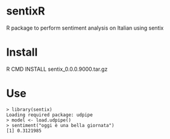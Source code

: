 # sentixR
R package to perform sentiment analysis on Italian using sentix

# Install

R CMD INSTALL sentix_0.0.0.9000.tar.gz

# Use

    > library(sentix)
    Loading required package: udpipe
    > model <- load.udpipe()
    > sentiment("oggi è una bella giornata")
    [1] 0.3121985
